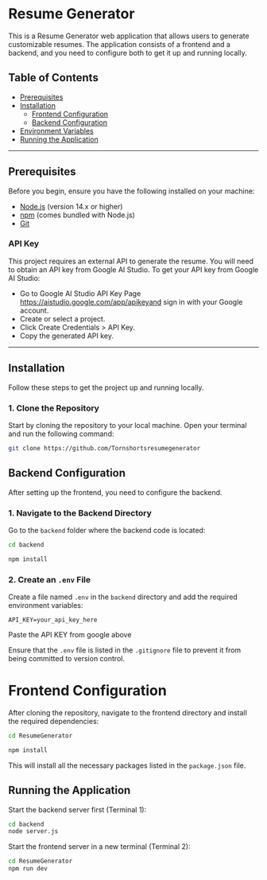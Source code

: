 # Resume Generator

This is a Resume Generator web application that allows users to generate customizable resumes. The application consists of a frontend and a backend, and you need to configure both to get it up and running locally.

## Table of Contents

- [Prerequisites](#prerequisites)
- [Installation](#installation)
  - [Frontend Configuration](#frontend-configuration)
  - [Backend Configuration](#backend-configuration)
- [Environment Variables](#environment-variables)
- [Running the Application](#running-the-application)

---

## Prerequisites

Before you begin, ensure you have the following installed on your machine:

- [Node.js](https://nodejs.org/en/download/) (version 14.x or higher)
- [npm](https://www.npmjs.com/) (comes bundled with Node.js)
- [Git](https://git-scm.com/)

### API Key

This project requires an external API to generate the resume. You will need to obtain an API key from Google AI Studio.
To get your API key from Google AI Studio:

- Go to Google AI Studio API Key Page https://aistudio.google.com/app/apikeyand sign in with your Google account.
- Create or select a project.
- Click Create Credentials > API Key.
- Copy the generated API key.

---

## Installation

Follow these steps to get the project up and running locally.

### 1. Clone the Repository

Start by cloning the repository to your local machine. Open your terminal and run the following command:

```bash
git clone https://github.com/Tornshortsresumegenerator
```

## Backend Configuration

After setting up the frontend, you need to configure the backend.

### 1. Navigate to the Backend Directory

Go to the `backend` folder where the backend code is located:

```bash
cd backend

npm install
```

### 2. Create an `.env` File

Create a file named `.env` in the `backend` directory and add the required environment variables:

```
API_KEY=your_api_key_here
```

Paste the API KEY from google above

Ensure that the `.env` file is listed in the `.gitignore` file to prevent it from being committed to version control.

# Frontend Configuration

After cloning the repository, navigate to the frontend directory and install the required dependencies:

```bash
cd ResumeGenerator

npm install
```

This will install all the necessary packages listed in the `package.json` file.

## Running the Application

Start the backend server first (Terminal 1):

```bash
cd backend
node server.js
```

Start the frontend server in a new terminal (Terminal 2):

```bash
cd ResumeGenerator
npm run dev
```
